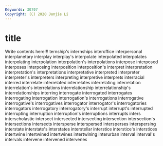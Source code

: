 ```yaml
---
Keywords: 30707
Copyright: (C) 2020 Junjie Li
---
```


# title

Write contents here!!!
ternship's
internships 
interoffice 
interpersonal 
interplanetary 
interplay 
interplay's 
interpolate 
interpolated 
interpolates 
interpolating
interpolation 
interpolation's 
interpolations 
interpose 
interposed 
interposes 
interposing 
interposition 
interposition's 
interpret
interpretation 
interpretation's 
interpretations 
interpretative 
interpreted 
interpreter 
interpreter's 
interpreters 
interpreting 
interpretive
interprets 
interracial 
interred 
interrelate 
interrelated 
interrelates 
interrelating 
interrelation 
interrelation's 
interrelations
interrelationship 
interrelationship's 
interrelationships 
interring 
interrogate 
interrogated 
interrogates 
interrogating 
interrogation 
interrogation's
interrogations 
interrogative 
interrogative's 
interrogatives 
interrogator 
interrogator's 
interrogatories 
interrogators 
interrogatory 
interrogatory's
interrupt 
interrupt's 
interrupted 
interrupting 
interruption 
interruption's 
interruptions 
interrupts 
inters 
interscholastic
intersect 
intersected 
intersecting 
intersection 
intersection's 
intersections 
intersects 
intersperse 
interspersed 
intersperses
interspersing 
interstate 
interstate's 
interstates 
interstellar 
interstice 
interstice's 
interstices 
intertwine 
intertwined
intertwines 
intertwining 
interurban 
interval 
interval's 
intervals 
intervene 
intervened 
intervenes 
